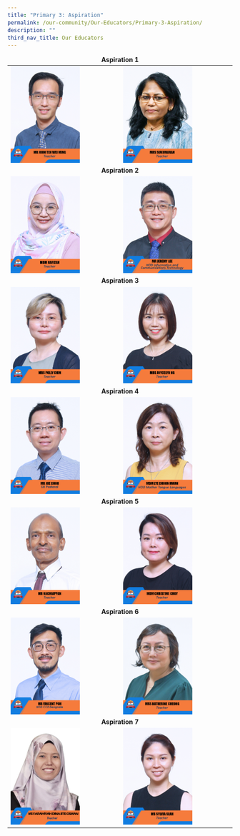 ```yaml
---
title: "Primary 3: Aspiration"
permalink: /our-community/Our-Educators/Primary-3-Aspiration/
description: ""
third_nav_title: Our Educators
---
```

<table>
<thead>
  <tr>
		<td colspan="2"><center><b>Aspiration 1</b></center></td>
  </tr>
</thead>
<tbody>
  <tr>
    <td><img src="/images/Teaching%20Staff/2023_mr%20john%20teh%20wei%20ming.jpg" style="width:65%"></td>
    <td><img src="/images/Teaching%20Staff/2023_mrs%20sukumaran.jpg" style="width:65%"> </td>
  </tr>
  <tr>
    <td colspan="2"><center><b>Aspiration 2</b></center></td>
  </tr>
  <tr>
    <td><img src="/images/Teaching%20Staff/2023_mdm%20hafizah.jpg" style="width:65%"> </td>
    <td><img src="/images/Teaching%20Staff/2023_mr%20jeremy%20lee-final.jpg" style="width:65%"> </td>
  </tr>
  <tr>
    <td colspan="2"><center><b>Aspiration 3</b></center></td>
  </tr>
  <tr>
    <td><img src="/images/Teaching%20Staff/2023_mrs%20polly%20chin.jpg" style="width:65%"> </td>
    <td><img src="/images/Teaching%20Staff/2023_mrs%20joycelyn%20ng.jpg" style="width:65%"> </td>
  </tr>
  <tr>
    <td colspan="2"><center><b>Aspiration 4</b></center></td>
  </tr>
  <tr>
    <td> <img src="/images/Teaching%20Staff/mr%20joe%20choo-final.jpg" style="width:65%"></td>
    <td><img src="/images/Teaching%20Staff/2023_mdm%20lye%20choon%20hwan-final.jpg" style="width:65%"> </td>
  </tr>
  <tr>
    <td colspan="2"><center><b>Aspiration 5</b></center></td>
  </tr>
  <tr>
    <td><img src="/images/Teaching%20Staff/2023_mr%20nachiappan.jpg" style="width:65%"> </td>
    <td><img src="/images/Teaching%20Staff/2023_mdm%20christine%20choy.jpg" style="width:65%"> </td>
  </tr>
  <tr>
    <td colspan="2"><center><b>Aspiration 6</b></center></td>
  </tr>
  <tr>
    <td><img src="/images/Teaching%20Staff/mr%20vincent%20poh.jpg" style="width:65%"> </td>
    <td><img src="/images/Teaching%20Staff/2023_mrs%20katherine%20cheong.jpg" style="width:65%"> </td>
  </tr>
	 <tr>
    <td colspan="2"><center><b>Aspiration 7</b></center></td>
  </tr>
  <tr>
    <td><img src="/images/Teaching%20Staff/2023_ms%20farahiyah%20dina.jpg" style="width:65%"> </td>
    <td><img src="/images/Teaching%20Staff/2023_ms%20sylvia%20seah.jpg" style="width:65%"></td>
  </tr>
</tbody>
</table>